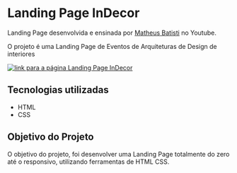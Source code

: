 # Landing Page InDecor 

<p> Landing Page desenvolvida e ensinada por <a href="https://www.youtube.com/watch?v=6wd7PK3G7Zo&t=3009s&ab_channel=MatheusBattisti-HoradeCodar" target="_blank">Matheus Batisti</a> no Youtube.
<p>O projeto é uma Landing Page de Eventos de Arquiteturas de Design de interiores</p>

[<img src="indecor.gif" alt="link para a página Landing Page InDecor" target="_blank">](https://adrianoasz.github.io/LandingPageInDecor/)

## Tecnologias utilizadas

- HTML
- CSS

## Objetivo do Projeto

<p>O objetivo do projeto, foi desenvolver uma Landing Page totalmente do zero até o responsivo, utilizando ferramentas de HTML CSS.</p>
